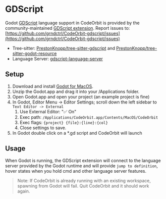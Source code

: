# GDScript

Godot [GDScript](https://gdscript.com/) language support in CodeOrbit is provided by the community-maintained [GDScript extension](https://github.com/grndctrl/CodeOrbit-gdscript).
Report issues to: [https://github.com/grndctrl/CodeOrbit-gdscript/issues](https://github.com/grndctrl/CodeOrbit-gdscript/issues)

- Tree-sitter: [PrestonKnopp/tree-sitter-gdscript](https://github.com/PrestonKnopp/tree-sitter-gdscript) and [PrestonKnopp/tree-sitter-godot-resource](https://github.com/PrestonKnopp/tree-sitter-godot-resource)
- Language Server: [gdscript-language-server](https://github.com/godotengine/godot)

## Setup

1. Download and install [Godot for MacOS](https://godotengine.org/download/macos/).
2. Unzip the Godot.app and drag it into your /Applications folder.
3. Open Godot.app and open your project (an example project is fine)
4. In Godot, Editor Menu -> Editor Settings; scroll down the left sidebar to `Text Editor -> External`
   1. Use External Editor: "✅ On"
   2. Exec path: `/Applications/CodeOrbit.app/Contents/MacOS/CodeOrbit`
   3. Exec flags: `{project} {file}:{line}:{col}`
   4. Close settings to save.
5. In Godot double click on a \*.gd script and CodeOrbit will launch

<!--
TBD: GDScript Linux setup
-->

## Usage

When Godot is running, the GDScript extension will connect to the language server provided by the Godot runtime and will provide `jump to definition`, hover states when you hold cmd and other language server features.

> Note: If CodeOrbit is already running with an existing workspace, spawning from Godot will fail. Quit CodeOrbit and it should work again.
